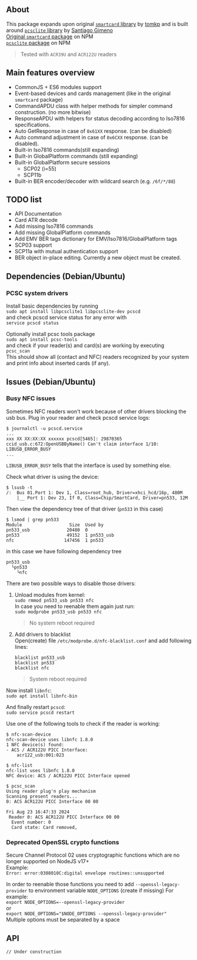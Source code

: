 ## About

This package expands upon original [`smartcard` library](https://github.com/tomkp/smartcard) by [tomkp](https://github.com/tomkp) and is built around [`pcsclite` library](https://github.com/santigimeno/node-pcsclite) by [Santiago Gimeno](https://github.com/santigimeno)  
[Original `smartcard` package](https://www.npmjs.com/package/smartcard) on NPM  
[`pcsclite` package](https://www.npmjs.com/package/pcsclite) on NPM

> Tested with `ACR39U` and `ACR122U` readers

## Main features overview

- CommonJS + ES6 modules support
- Event-based devices and cards management (like in the original `smartcard` package)
- CommandAPDU class with helper methods for simpler command construction. (no more bitwise)
- ResponseAPDU with helpers for status decoding according to Iso7816 specifications.
- Auto GetResponse in case of `0x61XX` response. (can be disabled)
- Auto command adjustment in case of `0x6CXX` response. (can be disabled).
- Built-in Iso7816 commands(still expanding)
- Built-in GlobalPlatform commands (still expanding)
- Built-in GlobalPlatform secure sessions
    - SCP02 (i=55)
    - SCP11b
- Built-in BER encoder/decoder with wildcard search (e.g. `/6f/*/88`)

## TODO list
- API Documentation
- Card ATR decode
- Add missing Iso7816 commands
- Add missing GlobalPlatform commands
- Add EMV BER tags dictionary for EMV/Iso7816/GlobalPlatform tags
- SCP03 support
- SCP11a with mutual authentication support
- BER object in-place editing. Currently a new object must be created.


## Dependencies (Debian/Ubuntu)

### PCSC system drivers

Install basic dependencies by running  
`sudo apt install libpcsclite1 libpcsclite-dev pcscd`  
and check pcscd service status for any error with  
`service pcscd status`

Optionally install pcsc tools package  
`sudo apt install pcsc-tools`  
and check if your reader(s) and card(s) are working by executing  
`pcsc_scan`  
This should show all (contact and NFC) readers recognized by your system and print info about inserted cards (if any).

## Issues (Debian/Ubuntu)

### Busy NFC issues

Sometimes NFC readers won't work because of other drivers blocking the usb bus.
Plug in your reader and check pcscd service logs:

```
$ journalctl -u pcscd.service
...
xxx XX XX:XX:XX xxxxxx pcscd[5465]: 29870365 ccid_usb.c:672:OpenUSBByName() Can't claim interface 1/10: LIBUSB_ERROR_BUSY
...
```
`LIBUSB_ERROR_BUSY` tells that the interface is used by something else.

Check what driver is using the device:
```
$ lsusb -t
/:  Bus 01.Port 1: Dev 1, Class=root_hub, Driver=xhci_hcd/16p, 480M
    |__ Port 1: Dev 23, If 0, Class=Chip/SmartCard, Driver=pn533, 12M
```

Then view the dependency tree of that driver (`pn533` in this case)
```
$ lsmod | grep pn533
Module                  Size  Used by
pn533_usb              20480  0
pn533                  49152  1 pn533_usb
nfc                   147456  1 pn533
```
in this case we have following dependency tree
```
pn533_usb
  └pn533
    └nfc
```

There are two possible ways to disable those drivers:  

1. Unload modules from kernel:  
`sudo rmmod pn533_usb pn533 nfc`  
In case you need to reenable them again just run:  
`sudo modprobe pn533_usb pn533 nfc`  
    > No system reboot required

2. Add drivers to blacklist  
Open(create) file `/etc/modprobe.d/nfc-blacklist.conf` and add following lines:
    ```
    blacklist pn533_usb
    blacklist pn533
    blacklist nfc
    ```
    >System reboot required

Now install `libnfc`:  
`sudo apt install libnfc-bin`

And finally restart `pcscd`:  
`sudo service pcscd restart`

Use one of the following tools to check if the reader is working:
```
$ nfc-scan-device
nfc-scan-device uses libnfc 1.8.0
1 NFC device(s) found:
- ACS / ACR122U PICC Interface:
    acr122_usb:001:023
```
```
$ nfc-list
nfc-list uses libnfc 1.8.0
NFC device: ACS / ACR122U PICC Interface opened
```
```
$ pcsc_scan
Using reader plug'n play mechanism
Scanning present readers...
0: ACS ACR122U PICC Interface 00 00
 
Fri Aug 23 16:47:33 2024
 Reader 0: ACS ACR122U PICC Interface 00 00
  Event number: 0
  Card state: Card removed,
```

### Deprecated OpenSSL crypto functions

Secure Channel Protocol 02 uses cryptographic functions which are no longer supported on NodeJS v17+  
Example:  
`Error: error:0308010C:digital envelope routines::unsupported`  

In order to reenable those functions you need to add `--openssl-legacy-provider` to environment variable `NODE_OPTIONS` (create if missing)
For example:  
`export NODE_OPTIONS=--openssl-legacy-provider`  
or  
`export NODE_OPTIONS="$NODE_OPTIONS --openssl-legacy-provider"`  
Multiple options must be separated by a space

## API

    // Under construction
